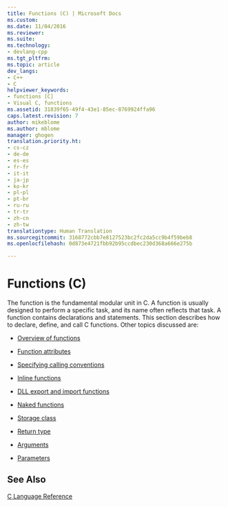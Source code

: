 ```yaml
---
title: Functions (C) | Microsoft Docs
ms.custom: 
ms.date: 11/04/2016
ms.reviewer: 
ms.suite: 
ms.technology:
- devlang-cpp
ms.tgt_pltfrm: 
ms.topic: article
dev_langs:
- C++
- C
helpviewer_keywords:
- functions [C]
- Visual C, functions
ms.assetid: 31839f65-49f4-43e1-85ec-8769924ffa96
caps.latest.revision: 7
author: mikeblome
ms.author: mblome
manager: ghogen
translation.priority.ht:
- cs-cz
- de-de
- es-es
- fr-fr
- it-it
- ja-jp
- ko-kr
- pl-pl
- pt-br
- ru-ru
- tr-tr
- zh-cn
- zh-tw
translationtype: Human Translation
ms.sourcegitcommit: 3168772cbb7e8127523bc2fc2da5cc9b4f59beb8
ms.openlocfilehash: 0d873e4721fbb92b95ccdbec230d368a666e275b

---
```

# Functions (C)
The function is the fundamental modular unit in C. A function is usually designed to perform a specific task, and its name often reflects that task. A function contains declarations and statements. This section describes how to declare, define, and call C functions. Other topics discussed are:  
  
-   [Overview of functions](../c-language/overview-of-functions.md)  
  
-   [Function attributes](../c-language/function-attributes.md)  
  
-   [Specifying calling conventions](../c-language/specifying-calling-conventions.md)  
  
-   [Inline functions](../c-language/inline-functions.md)  
  
-   [DLL export and import functions](../c-language/dll-import-and-export-functions.md)  
  
-   [Naked functions](../c-language/naked-functions.md)  
  
-   [Storage class](../c-language/storage-class.md)  
  
-   [Return type](../c-language/return-type.md)  
  
-   [Arguments](../c-language/arguments.md)  
  
-   [Parameters](../c-language/parameters.md)  
  
## See Also  
 [C Language Reference](../c-language/c-language-reference.md)


<!--HONumber=Jan17_HO2-->


